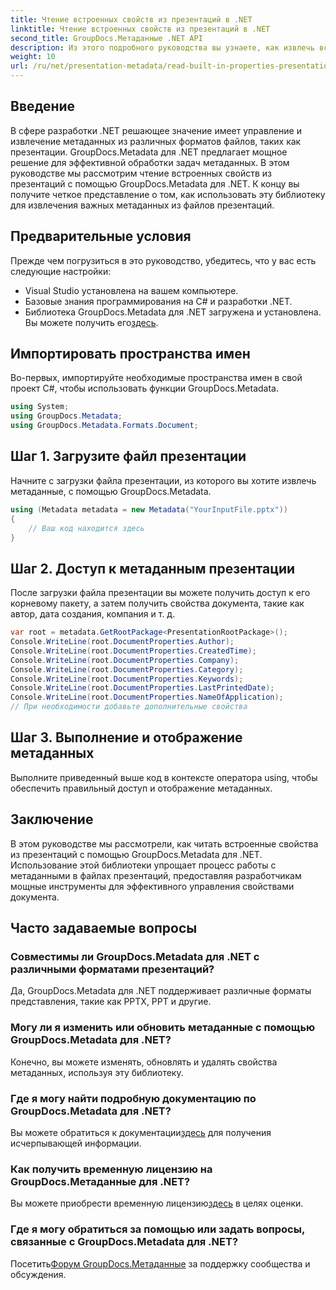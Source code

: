 ```yaml
---
title: Чтение встроенных свойств из презентаций в .NET
linktitle: Чтение встроенных свойств из презентаций в .NET
second_title: GroupDocs.Метаданные .NET API
description: Из этого подробного руководства вы узнаете, как извлечь встроенные свойства из презентаций с помощью GroupDocs.Metadata для .NET.
weight: 10
url: /ru/net/presentation-metadata/read-built-in-properties-presentations/
---
```

## Введение
В сфере разработки .NET решающее значение имеет управление и извлечение метаданных из различных форматов файлов, таких как презентации. GroupDocs.Metadata для .NET предлагает мощное решение для эффективной обработки задач метаданных. В этом руководстве мы рассмотрим чтение встроенных свойств из презентаций с помощью GroupDocs.Metadata для .NET. К концу вы получите четкое представление о том, как использовать эту библиотеку для извлечения важных метаданных из файлов презентаций.
## Предварительные условия
Прежде чем погрузиться в это руководство, убедитесь, что у вас есть следующие настройки:
- Visual Studio установлена на вашем компьютере.
- Базовые знания программирования на C# и разработки .NET.
-  Библиотека GroupDocs.Metadata для .NET загружена и установлена. Вы можете получить его[здесь](https://releases.groupdocs.com/metadata/net/).

## Импортировать пространства имен
Во-первых, импортируйте необходимые пространства имен в свой проект C#, чтобы использовать функции GroupDocs.Metadata.
```csharp
using System;
using GroupDocs.Metadata;
using GroupDocs.Metadata.Formats.Document;
```
## Шаг 1. Загрузите файл презентации
Начните с загрузки файла презентации, из которого вы хотите извлечь метаданные, с помощью GroupDocs.Metadata.
```csharp
using (Metadata metadata = new Metadata("YourInputFile.pptx"))
{
    // Ваш код находится здесь
}
```
## Шаг 2. Доступ к метаданным презентации
После загрузки файла презентации вы можете получить доступ к его корневому пакету, а затем получить свойства документа, такие как автор, дата создания, компания и т. д.
```csharp
var root = metadata.GetRootPackage<PresentationRootPackage>();
Console.WriteLine(root.DocumentProperties.Author);
Console.WriteLine(root.DocumentProperties.CreatedTime);
Console.WriteLine(root.DocumentProperties.Company);
Console.WriteLine(root.DocumentProperties.Category);
Console.WriteLine(root.DocumentProperties.Keywords);
Console.WriteLine(root.DocumentProperties.LastPrintedDate);
Console.WriteLine(root.DocumentProperties.NameOfApplication);
// При необходимости добавьте дополнительные свойства
```
## Шаг 3. Выполнение и отображение метаданных
Выполните приведенный выше код в контексте оператора using, чтобы обеспечить правильный доступ и отображение метаданных.

## Заключение
В этом руководстве мы рассмотрели, как читать встроенные свойства из презентаций с помощью GroupDocs.Metadata для .NET. Использование этой библиотеки упрощает процесс работы с метаданными в файлах презентаций, предоставляя разработчикам мощные инструменты для эффективного управления свойствами документа.

## Часто задаваемые вопросы
### Совместимы ли GroupDocs.Metadata для .NET с различными форматами презентаций?
Да, GroupDocs.Metadata для .NET поддерживает различные форматы представления, такие как PPTX, PPT и другие.
### Могу ли я изменить или обновить метаданные с помощью GroupDocs.Metadata для .NET?
Конечно, вы можете изменять, обновлять и удалять свойства метаданных, используя эту библиотеку.
### Где я могу найти подробную документацию по GroupDocs.Metadata для .NET?
 Вы можете обратиться к документации[здесь](https://tutorials.groupdocs.com/metadata/net/) для получения исчерпывающей информации.
### Как получить временную лицензию на GroupDocs.Метаданные для .NET?
 Вы можете приобрести временную лицензию[здесь](https://purchase.groupdocs.com/temporary-license/) в целях оценки.
### Где я могу обратиться за помощью или задать вопросы, связанные с GroupDocs.Metadata для .NET?
 Посетить[Форум GroupDocs.Метаданные](https://forum.groupdocs.com/c/metadata/14) за поддержку сообщества и обсуждения.